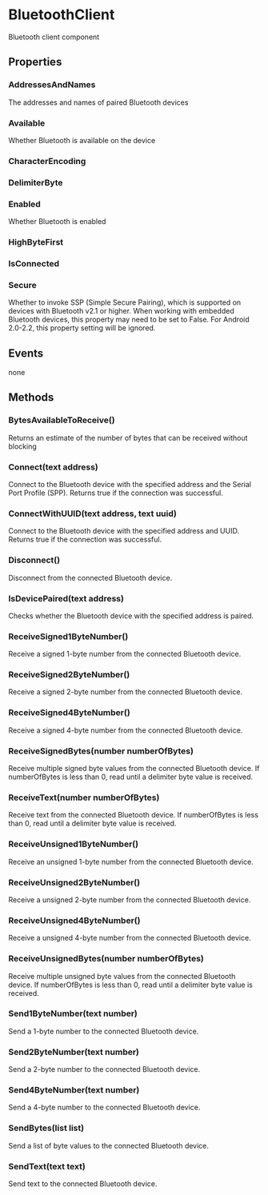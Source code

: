 # BluetoothClient

Bluetooth client component

## Properties

### AddressesAndNames

The addresses and names of paired Bluetooth devices

### Available

Whether Bluetooth is available on the device

### CharacterEncoding

### DelimiterByte

### Enabled

Whether Bluetooth is enabled

### HighByteFirst

### IsConnected

### Secure

Whether to invoke SSP \(Simple Secure Pairing\), which is supported on devices with Bluetooth v2.1 or higher. When working with embedded Bluetooth devices, this property may need to be set to False. For Android 2.0-2.2, this property setting will be ignored.

## Events

none

## Methods

### BytesAvailableToReceive\(\)

Returns an estimate of the number of bytes that can be received without blocking

### Connect\(text address\)

Connect to the Bluetooth device with the specified address and the Serial Port Profile \(SPP\). Returns true if the connection was successful.

### ConnectWithUUID\(text address, text uuid\)

Connect to the Bluetooth device with the specified address and UUID. Returns true if the connection was successful.

### Disconnect\(\)

Disconnect from the connected Bluetooth device.

### IsDevicePaired\(text address\)

Checks whether the Bluetooth device with the specified address is paired.

### ReceiveSigned1ByteNumber\(\)

Receive a signed 1-byte number from the connected Bluetooth device.

### ReceiveSigned2ByteNumber\(\)

Receive a signed 2-byte number from the connected Bluetooth device.

### ReceiveSigned4ByteNumber\(\)

Receive a signed 4-byte number from the connected Bluetooth device.

### ReceiveSignedBytes\(number numberOfBytes\)

Receive multiple signed byte values from the connected Bluetooth device. If numberOfBytes is less than 0, read until a delimiter byte value is received.

### ReceiveText\(number numberOfBytes\)

Receive text from the connected Bluetooth device. If numberOfBytes is less than 0, read until a delimiter byte value is received.

### ReceiveUnsigned1ByteNumber\(\)

Receive an unsigned 1-byte number from the connected Bluetooth device.

### ReceiveUnsigned2ByteNumber\(\)

Receive a unsigned 2-byte number from the connected Bluetooth device.

### ReceiveUnsigned4ByteNumber\(\)

Receive a unsigned 4-byte number from the connected Bluetooth device.

### ReceiveUnsignedBytes\(number numberOfBytes\)

Receive multiple unsigned byte values from the connected Bluetooth device. If numberOfBytes is less than 0, read until a delimiter byte value is received.

### Send1ByteNumber\(text number\)

Send a 1-byte number to the connected Bluetooth device.

### Send2ByteNumber\(text number\)

Send a 2-byte number to the connected Bluetooth device.

### Send4ByteNumber\(text number\)

Send a 4-byte number to the connected Bluetooth device.

### SendBytes\(list list\)

Send a list of byte values to the connected Bluetooth device.

### SendText\(text text\)

Send text to the connected Bluetooth device.


